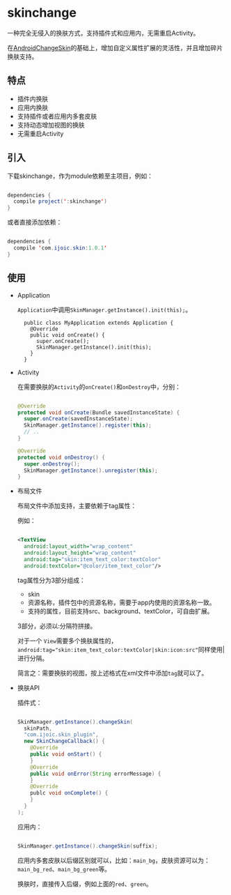 # skinchange

一种完全无侵入的换肤方式，支持插件式和应用内，无需重启Activity。

在[AndroidChangeSkin](https://github.com/hongyangAndroid/AndroidChangeSkin)的基础上，增加自定义属性扩展的灵活性，并且增加碎片换肤支持。

## 特点

* 插件内换肤
* 应用内换肤
* 支持插件或者应用内多套皮肤
* 支持动态增加视图的换肤
* 无需重启Activity

## 引入

下载skinchange，作为module依赖至主项目，例如：

```java

dependencies {
  compile project(':skinchange')
}

```
或者直接添加依赖：
```java

dependencies {
  compile 'com.ijoic.skin:1.0.1'
}

```
## 使用

* Application

    `Application`中调用`SkinManager.getInstance().init(this);`。

        public class MyApplication extends Application {
          @Override
          public void onCreate() {
            super.onCreate();
            SkinManager.getInstance().init(this);
          }
        }

* Activity

    在需要换肤的`Activity`的`onCreate()`和`onDestroy`中，分别：
    
    ```java
    
    @Override
    protected void onCreate(Bundle savedInstanceState) {
      super.onCreate(savedInstanceState);
      SkinManager.getInstance().register(this);
      // ..
    }
    
    @Override
    protected void onDestroy() {
      super.onDestroy();
      SkinManager.getInstance().unregister(this);
    }
    
    ```
    
* 布局文件
    
    布局文件中添加支持，主要依赖于tag属性：
    
    例如：
    
    ```xml
    
    <TextView
      android:layout_width="wrap_content"
      android:layout_height="wrap_content"
      android:tag="skin:item_text_color:textColor"
      android:textColor="@color/item_text_color"/>
    
    ```
    tag属性分为3部分组成：
    
    * skin
    * 资源名称，插件包中的资源名称，需要于app内使用的资源名称一致。
    * 支持的属性，目前支持src、background、textColor，可自由扩展。
    
    3部分，必须以:分隔符拼接。
    
    对于一个 `View`需要多个换肤属性的，`android:tag="skin:item_text_color:textColor|skin:icon:src"`同样使用|进行分隔。
    
    简言之：需要换肤的视图，按上述格式在xml文件中添加`tag`就可以了。
    
* 换肤API
    
    插件式：
    
    ```java
    
    SkinManager.getInstance().changeSkin(
      skinPath,
      "com.ijoic.skin_plugin",
      new SkinChangeCallback() {
        @Override
        public void onStart() {
        }
        @Override
        public void onError(String errorMessage) {
        }
        @Override
        publc void onComplete() {
        }
      }
    );
    
    ```
    
    应用内：
    
    ```java
    
    SkinManager.getInstance().changeSkin(suffix);
    
    ```
    
    应用内多套皮肤以后缀区别就可以，比如：`main_bg`，皮肤资源可以为：`main_bg_red`、`main_bg_green`等。
    
    换肤时，直接传入后缀，例如上面的`red`、`green`。
    
    

